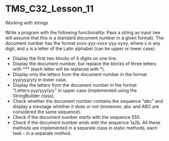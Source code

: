 # TMS_C32_Lesson_11
Working with strings

Write a program with the following functionality:
Pass a string as input (we will assume that this is a standard document number in a given format).
The document number has the format xxxx-yyy-xxxx-yyy-xyxy, where x is any digit, and y is a letter of the Latin alphabet (can be upper or lower case).
- Display the first two blocks of 4 digits on one line.
- Display the document number, but replace the blocks of three letters with *** (each letter will be replaced with *).
- Display only the letters from the document number in the format yyy/yyy/y/y in lower case.
- Display the letters from the document number in the format "Letters:yyy/yyy/y/y" in upper case (implemented using the StringBuilder class).
- Check whether the document number contains the sequence "abc" and display a message whether it does or not (moreover, abc and ABC are considered the same sequence).
- Check if the document number starts with the sequence 555.
- Check if the document number ends with the sequence 1a2b.
All these methods are implemented in a separate class in static methods, each task - in a separate method.
